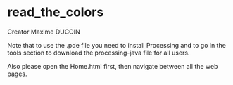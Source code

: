 # read_the_colors

Creator
Maxime DUCOIN

Note that to use the .pde file you need to install Processing and to go in the tools section to download the processing-java file for all users.

Also please open the Home.html first, then navigate between all the web pages.
